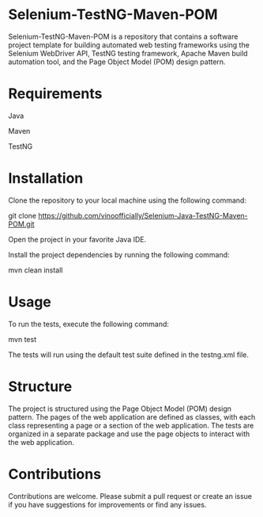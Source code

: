 # Selenium-TestNG-Maven-POM
Selenium-TestNG-Maven-POM is a repository that contains a software project template for building automated web testing frameworks using the Selenium WebDriver API, TestNG testing framework, Apache Maven build automation tool, and the Page Object Model (POM) design pattern.

# Requirements
Java

Maven

TestNG

# Installation
Clone the repository to your local machine using the following command:

git clone https://github.com/vinoofficially/Selenium-Java-TestNG-Maven-POM.git

Open the project in your favorite Java IDE.

Install the project dependencies by running the following command:

mvn clean install

# Usage

To run the tests, execute the following command:

mvn test

The tests will run using the default test suite defined in the testng.xml file.

# Structure

The project is structured using the Page Object Model (POM) design pattern. The pages of the web application are defined as classes, with each class representing a page or a section of the web application. The tests are organized in a separate package and use the page objects to interact with the web application.

# Contributions
Contributions are welcome. Please submit a pull request or create an issue if you have suggestions for improvements or find any issues.





